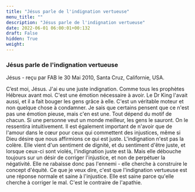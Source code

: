 ```yaml
---
title: "Jésus parle de l'indignation vertueuse"
menu_title: ""
description: "Jésus parle de l'indignation vertueuse"
date: 2022-06-01 06:00:01+00:132
draft: False
hidden: True
weight:
---
```

### Jésus parle de l'indignation vertueuse

Jésus - reçu par FAB le 30 Mai 2010, Santa Cruz, Californie, USA.

C’est moi, Jésus.
J'ai eu une juste indignation. Comme tous les prophètes Hébreux avant moi. C'est une émotion nécessaire à avoir. Le Dr King l'avait aussi, et il a fait bouger les gens grâce à elle. C'est un véritable moteur et non quelque chose à condamner. Je sais que certains pensent que ce n'est pas une émotion pieuse, mais c'en est une.
Tout dépend du motif de chacun. Si une personne veut un monde meilleur, les gens le sauront. On le ressentira intuitivement. Il est également important de n'avoir que de l'amour dans le cœur pour ceux qui commettent des injustices, même si Dieu désire que nous affirmions ce qui est juste.
L'indignation n'est pas la colère. Elle vient d'un sentiment de dignité, et du sentiment d'être juste, et lorsque ceux-ci sont violés, l'indignation juste est là. Mais elle débouche toujours sur un désir de corriger l'injustice, et non de perpétuer la négativité. Elle ne rabaisse donc pas l'ennemi - elle cherche à construire le concept d'équité.
Ce que je veux dire, c'est que l'indignation vertueuse est une réponse normale et saine à l'injustice. Elle est saine parce qu'elle cherche à corriger le mal. C'est le contraire de l'apathie.